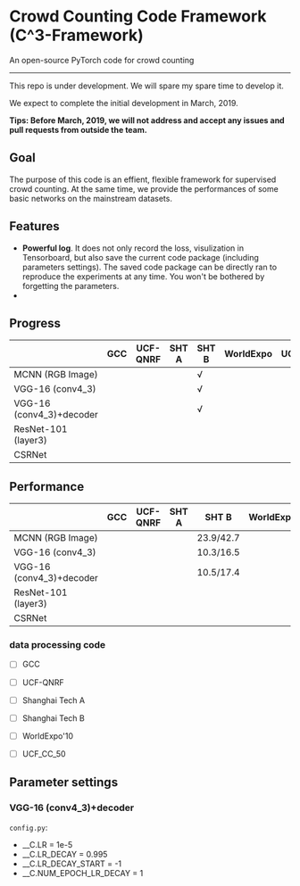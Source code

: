 # **C**rowd **C**ounting **C**ode Framework (C^3-Framework) 

An open-source PyTorch code for crowd counting

---

This repo is under development. We will spare my spare time to develop it. 

We expect to complete the initial development in March, 2019. 

**Tips: Before March, 2019, we will not address and accept any issues and pull requests from outside the team.**

## Goal

The purpose of this code is an effient, flexible framework for supervised crowd counting. At the same time, we provide the performances of some basic networks on the mainstream datasets.


## Features
- **Powerful log**. It does not only record the loss, visulization in Tensorboard, but also save the current code package (including parameters settings). The saved code package can be directly ran to reproduce the experiments at any time. You won't be bothered by forgetting the parameters.
- 


##  Progress

|                          | GCC | UCF-QNRF | SHT A | SHT B | WorldExpo | UCF_CC_50 |
|--------------------------|-----|----------|-------|-------|-----------|-----------|
| MCNN (RGB Image)         |     |          |       |&radic;|           |           |
| VGG-16 (conv4_3)         |     |          |       |&radic;|           |           |
| VGG-16 (conv4_3)+decoder |     |          |       |&radic;|           |           |
| ResNet-101 (layer3)      |     |          |       |       |           |           |
| CSRNet                   |     |          |       |       |           |           |


##  Performance

|                          | GCC | UCF-QNRF | SHT A | SHT B | WorldExpo | UCF_CC_50 |
|--------------------------|-----|----------|-------|-------|-----------|-----------|
| MCNN (RGB Image)         |     |          |       |23.9/42.7|           |           |
| VGG-16 (conv4_3)         |     |          |       |10.3/16.5|           |           |
| VGG-16 (conv4_3)+decoder |     |          |       |10.5/17.4|           |           |
| ResNet-101 (layer3)      |     |          |       |       |           |           |
| CSRNet                   |     |          |       |       |           |           |


### data processing code
- [ ] GCC
- [ ] UCF-QNRF
- [ ] Shanghai Tech A
- [ ] Shanghai Tech B
- [ ] WorldExpo'10
- [ ] UCF_CC_50


## Parameter settings

### VGG-16 (conv4_3)+decoder
```config.py```: 
- __C.LR = 1e-5
- __C.LR_DECAY = 0.995
- __C.LR_DECAY_START = -1
- __C.NUM_EPOCH_LR_DECAY = 1 

